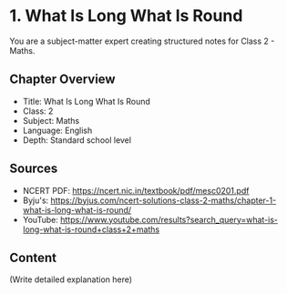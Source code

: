 # 1. What Is Long What Is Round

You are a subject-matter expert creating structured notes for Class 2 - Maths.

## Chapter Overview
- Title: What Is Long What Is Round
- Class: 2
- Subject: Maths
- Language: English
- Depth: Standard school level

## Sources
- NCERT PDF: https://ncert.nic.in/textbook/pdf/mesc0201.pdf
- Byju's: https://byjus.com/ncert-solutions-class-2-maths/chapter-1-what-is-long-what-is-round/
- YouTube: https://www.youtube.com/results?search_query=what-is-long-what-is-round+class+2+maths

## Content
(Write detailed explanation here)
